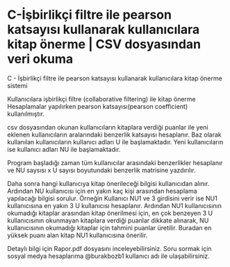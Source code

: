 # C-İşbirlikçi filtre ile pearson katsayısı kullanarak kullanıcılara kitap önerme | CSV dosyasından veri okuma
C - İşbirlikçi filtre ile pearson katsayısı kullanarak kullanıcılara kitap önerme sistemi

Kullanıcılara işbirlikçi filtre (collaborative filtering) ile kitap önerme
Hesaplamalar yapılırken pearson katsayısı(pearson coefficient) kullanılmıştır.

csv dosyasından okunan kullanıcıların kitaplara verdiği puanlar ile yeni eklenen kullanıcıların aralarındaki benzerlik katsayısı hesaplanır.
Baz olarak kullanılan kullanıcıların kullanıcı adları U ile başlamaktadır. Yeni kullanıcıların ise kullanıcı adları NU ile başlamaktadır.

Program başladığı zaman tüm kullanıcılar arasındaki benzerlikler hesaplanır ve NU saysısı x U sayısı boyutundaki benzerlik matrisine yazdırılır.

Daha sonra hangi kullanıcıya kitap önerileceği bilgisi kullanıcıdan alınır. Ardından NU kullanıcısı için en yakın kaç kişi arasından hesaplama yapılacağı
bilgisi sorulur. Örneğin Kullanıcı NU1 ve 3 girdisini verir ise NU1 kullanıcısına en yakın 3 U kullanıcısı hesaplanır. Ardından NU1 kullanıcısının okumadığı
kitaplar arasından kitap önerilmesi için, en çok benzeyen 3 U kullanıcısının okunmayan kitaplara verdiği puanlar dikkate alınarak, NU kullanıcısının okumadığı 
kitaplar için tahmini puanlar üretilir. Buradan en yüksek puanı alan kitap NU1 kullanıcısına önerilir.

Detaylı bilgi için Rapor.pdf dosyasını inceleyebilirsiniz.
Soru sormak için sosyal medya hesaplarıma @burakbozb1 kullanıcı adı ile ulaşabilirsiniz.
